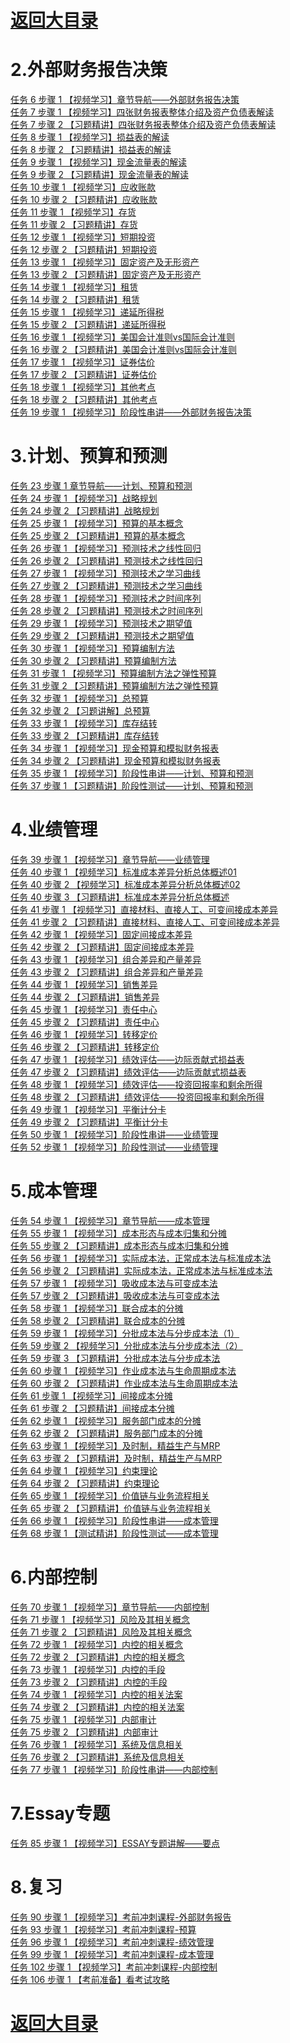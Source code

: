 # <a href="https://github.com/yangchenlarkin/gaodun/blob/master/README.md" target="_blank">返回大目录</a>

# 2.外部财务报告决策
<div><a href="http://106.14.192.253:6565/static/fixedm3u8/08shuy7b0g1rxzPf/SD/1.m3u8" target="_blank">任务 6  步骤 1 【视频学习】章节导航——外部财务报告决策</a></div>
<div><a href="http://106.14.192.253:6565/static/fixedm3u8/08qaucex0i1XBPEf/SD/1.m3u8" target="_blank">任务 7 步骤 1 【视频学习】四张财务报表整体介绍及资产负债表解读</a></div>
<div><a href="http://106.14.192.253:6565/static/fixedm3u8/08sg4gcc0g1kCHy0/SD/1.m3u8" target="_blank">任务 7  步骤 2 【习题精讲】四张财务报表整体介绍及资产负债表解读</a></div>
<div><a href="http://106.14.192.253:6565/static/fixedm3u8/08qaygd40i1qG9vk/SD/1.m3u8" target="_blank">任务 8  步骤 1 【视频学习】损益表的解读</a></div>
<div><a href="http://106.14.192.253:6565/static/fixedm3u8/08sg7I1t0g1eIVga/SD/1.m3u8" target="_blank">任务 8  步骤 2 【习题精讲】损益表的解读</a></div>
<div><a href="http://106.14.192.253:6565/static/fixedm3u8/08sg8Sdm0g1D@eZa/SD/1.m3u8" target="_blank">任务 9  步骤 1 【视频学习】现金流量表的解读</a></div>
<div><a href="http://106.14.192.253:6565/static/fixedm3u8/08sgc6fC0g1tI!pL/SD/1.m3u8" target="_blank">任务 9  步骤 2 【习题精讲】现金流量表的解读</a></div>
<div><a href="http://106.14.192.253:6565/static/fixedm3u8/08tdyNdS0g1pbbzZ/SD/1.m3u8" target="_blank">任务 10  步骤 1 【视频学习】应收账款</a></div>
<div><a href="http://106.14.192.253:6565/static/fixedm3u8/08sggD8s0g1c40vT/SD/1.m3u8" target="_blank">任务 10  步骤 2 【习题精讲】应收账款</a></div>
<div><a href="http://106.14.192.253:6565/static/fixedm3u8/09b9Ue2e0g18kcye/SD/1.m3u8" target="_blank">任务 11  步骤 1 【视频学习】存货</a></div>
<div><a href="http://106.14.192.253:6565/static/fixedm3u8/08sgGxeA0g1cgUgX/SD/1.m3u8" target="_blank">任务 11  步骤 2 【习题精讲】存货</a></div>
<div><a href="http://106.14.192.253:6565/static/fixedm3u8/08qaF5cb0i1N@xRD/SD/1.m3u8" target="_blank">任务 12  步骤 1 【视频学习】短期投资</a></div>
<div><a href="http://106.14.192.253:6565/static/fixedm3u8/08sgLf5T0g18oEaS/SD/1.m3u8" target="_blank">任务 12  步骤 2 【习题精讲】短期投资</a></div>
<div><a href="http://106.14.192.253:6565/static/fixedm3u8/08qaN35d0i1TcSd!/SD/1.m3u8" target="_blank">任务 13  步骤 1 【视频学习】固定资产及无形资产</a></div>
<div><a href="http://106.14.192.253:6565/static/fixedm3u8/08sgs9cB0g182H3N/SD/1.m3u8" target="_blank">任务 13  步骤 2 【习题精讲】固定资产及无形资产</a></div>
<div><a href="http://106.14.192.253:6565/static/fixedm3u8/08qaVLdS0i1XltUe/SD/1.m3u8" target="_blank">任务 14  步骤 1 【视频学习】租赁</a></div>
<div><a href="http://106.14.192.253:6565/static/fixedm3u8/08sgw78R0g1dhtrI/SD/1.m3u8" target="_blank">任务 14  步骤 2 【习题精讲】租赁</a></div>
<div><a href="http://106.14.192.253:6565/static/fixedm3u8/08qaKf0i0i1H2hc5/SD/1.m3u8" target="_blank">任务 15  步骤 1 【视频学习】递延所得税</a></div>
<div><a href="http://106.14.192.253:6565/static/fixedm3u8/08shaX4l0g1lwJ2k/SD/1.m3u8" target="_blank">任务 15  步骤 2 【习题精讲】递延所得税</a></div>
<div><a href="http://106.14.192.253:6565/static/fixedm3u8/08qaIq6k0i1ryaU@/SD/1.m3u8" target="_blank">任务 16  步骤 1 【视频学习】美国会计准则vs国际会计准则</a></div>
<div><a href="http://106.14.192.253:6565/static/fixedm3u8/08sgx89g0g1chVby/SD/1.m3u8" target="_blank">任务 16  步骤 2 【习题精讲】美国会计准则vs国际会计准则</a></div>
<div><a href="http://106.14.192.253:6565/static/fixedm3u8/08qaQMdf0i17ukGP/SD/1.m3u8" target="_blank">任务 17  步骤 1 【视频学习】证券估价</a></div>
<div><a href="http://106.14.192.253:6565/static/fixedm3u8/08shknfo0g1dQqjy/SD/1.m3u8" target="_blank">任务 17  步骤 2 【习题精讲】证券估价</a></div>
<div><a href="http://106.14.192.253:6565/static/fixedm3u8/08qb1haL0i1RA7dW/SD/1.m3u8" target="_blank">任务 18  步骤 1 【视频学习】其他考点</a></div>
<div><a href="http://106.14.192.253:6565/static/fixedm3u8/08shwJ960g1eK3pF/SD/1.m3u8" target="_blank">任务 18  步骤 2 【习题精讲】其他考点</a></div>
<div><a href="http://106.14.192.253:6565/static/fixedm3u8/08tdv6dA0g1Yb@BS/SD/1.m3u8" target="_blank">任务 19  步骤 1 【视频学习】阶段性串讲——外部财务报告决策</a></div>

# 3.计划、预算和预测
<div><a href="http://106.14.192.253:6565/static/fixedm3u8/08siBG5@0g1hfVNA/SD/1.m3u8" target="_blank">任务 23  步骤 1 章节导航——计划、预算和预测</a></div>
<div><a href="http://106.14.192.253:6565/static/fixedm3u8/08qbqx190i1P2IeG/SD/1.m3u8" target="_blank">任务 24  步骤 1 【视频学习】战略规划</a></div>
<div><a href="http://106.14.192.253:6565/static/fixedm3u8/08siu66Y0g17y6tn/SD/1.m3u8" target="_blank">任务 24  步骤 2 【习题精讲】战略规划</a></div>
<div><a href="http://106.14.192.253:6565/static/fixedm3u8/08qbmq9b0i1s4O8B/SD/1.m3u8" target="_blank">任务 25  步骤 1 【视频学习】预算的基本概念</a></div>
<div><a href="http://106.14.192.253:6565/static/fixedm3u8/08sil13L0g1cY!Mf/SD/1.m3u8" target="_blank">任务 25  步骤 2 【习题精讲】预算的基本概念</a></div>
<div><a href="http://106.14.192.253:6565/static/fixedm3u8/08shMg4K0g1DKj2D/SD/1.m3u8" target="_blank">任务 26  步骤 1 【视频学习】预测技术之线性回归</a></div>
<div><a href="http://106.14.192.253:6565/static/fixedm3u8/08qdeSeU0g1g@2E8/SD/1.m3u8" target="_blank">任务 26  步骤 2 【习题精讲】预测技术之线性回归</a></div>
<div><a href="http://106.14.192.253:6565/static/fixedm3u8/08si835e0g1lHMS5/SD/1.m3u8" target="_blank">任务 27  步骤 1 【视频学习】预测技术之学习曲线</a></div>
<div><a href="http://106.14.192.253:6565/static/fixedm3u8/08sibgbK0g1mIQMi/SD/1.m3u8" target="_blank">任务 27  步骤 2 【习题精讲】预测技术之学习曲线</a></div>
<div><a href="http://106.14.192.253:6565/static/fixedm3u8/08si5Dds0g1fmlEx/SD/1.m3u8" target="_blank">任务 28  步骤 1 【视频学习】预测技术之时间序列</a></div>
<div><a href="http://106.14.192.253:6565/static/fixedm3u8/08sitAfl0g16xJEa/SD/1.m3u8" target="_blank">任务 28  步骤 2 【习题精讲】预测技术之时间序列</a></div>
<div><a href="http://106.14.192.253:6565/static/fixedm3u8/08si3f9H0g1waKcc/SD/1.m3u8" target="_blank">任务 29  步骤 1 【视频学习】预测技术之期望值</a></div>
<div><a href="http://106.14.192.253:6565/static/fixedm3u8/08sirDeQ0g1qzqHm/SD/1.m3u8" target="_blank">任务 29  步骤 2 【习题精讲】预测技术之期望值</a></div>
<div><a href="http://106.14.192.253:6565/static/fixedm3u8/08sicRa20g1FYV16/SD/1.m3u8" target="_blank">任务 30  步骤 1 【视频学习】预算编制方法</a></div>
<div><a href="http://106.14.192.253:6565/static/fixedm3u8/08siiT010g16K0r0/SD/1.m3u8" target="_blank">任务 30  步骤 2 【习题精讲】预算编制方法</a></div>
<div><a href="http://106.14.192.253:6565/static/fixedm3u8/08sijq470g1fT5cF/SD/1.m3u8" target="_blank">任务 31  步骤 1 【视频学习】预算编制方法之弹性预算</a></div>
<div><a href="http://106.14.192.253:6565/static/fixedm3u8/08sikD6s0g14WM7E/SD/1.m3u8" target="_blank">任务 31  步骤 2 【习题精讲】预算编制方法之弹性预算</a></div>
<div><a href="http://106.14.192.253:6565/static/fixedm3u8/08silWbp0g1l7oF4/SD/1.m3u8" target="_blank">任务 32  步骤 1 【视频学习】总预算</a></div>
<div><a href="http://106.14.192.253:6565/static/fixedm3u8/08sint310g125Zd1/SD/1.m3u8" target="_blank">任务 32  步骤 2 【习题讲解】总预算</a></div>
<div><a href="http://106.14.192.253:6565/static/fixedm3u8/08shXA7M0g1oqsf@/SD/1.m3u8" target="_blank">任务 33  步骤 1 【视频学习】库存结转</a></div>
<div><a href="http://106.14.192.253:6565/static/fixedm3u8/08sinC6O0g1mpEAs/SD/1.m3u8" target="_blank">任务 33  步骤 2 【习题精讲】库存结转</a></div>
<div><a href="http://106.14.192.253:6565/static/fixedm3u8/08siph340g1guGHl/SD/1.m3u8" target="_blank">任务 34  步骤 1 【视频学习】现金预算和模拟财务报表</a></div>
<div><a href="http://106.14.192.253:6565/static/fixedm3u8/08siqubs0g1fsY3K/SD/1.m3u8" target="_blank">任务 34  步骤 2 【习题精讲】现金预算和模拟财务报表</a></div>
<div><a href="http://106.14.192.253:6565/static/fixedm3u8/08sizx0z0g1ubqNK/SD/1.m3u8" target="_blank">任务 35  步骤 1 【视频学习】阶段性串讲——计划、预算和预测</a></div>
<div><a href="http://106.14.192.253:6565/static/fixedm3u8/08siTfb@0g1Eg5Z2/SD/1.m3u8" target="_blank">任务 37  步骤 1 【习题精讲】阶段性测试——计划、预算和预测</a></div>

# 4.业绩管理
<div><a href="http://106.14.192.253:6565/static/fixedm3u8/08tbACe50g1eEG8Z/SD/1.m3u8" target="_blank">任务 39  步骤 1 【视频学习】章节导航——业绩管理</a></div>
<div><a href="http://106.14.192.253:6565/static/fixedm3u8/08siuE4l0g1yKWm9/SD/1.m3u8" target="_blank">任务 40  步骤 1 【视频学习】标准成本差异分析总体概述01</a></div>
<div><a href="http://106.14.192.253:6565/static/fixedm3u8/08qd6Gby0g1wkN2C/SD/1.m3u8" target="_blank">任务 40  步骤 2 【视频学习】标准成本差异分析总体概述02</a></div>
<div><a href="http://106.14.192.253:6565/static/fixedm3u8/08siSgf20g1cYkrG/SD/1.m3u8" target="_blank">任务 40  步骤 3 【习题精讲】标准成本差异分析总体概述</a></div>
<div><a href="http://106.14.192.253:6565/static/fixedm3u8/08siCVeg0g1CCKDU/SD/1.m3u8" target="_blank">任务 41  步骤 1 【视频学习】直接材料、直接人工、可变间接成本差异</a></div>
<div><a href="http://106.14.192.253:6565/static/fixedm3u8/08siX53k0g1rm91T/SD/1.m3u8" target="_blank">任务 41  步骤 2 【习题精讲】直接材料、直接人工、可变间接成本差异</a></div>
<div><a href="http://106.14.192.253:6565/static/fixedm3u8/08qd97cE0g13FVxc/SD/1.m3u8" target="_blank">任务 42  步骤 1 【视频学习】固定间接成本差异</a></div>
<div><a href="http://106.14.192.253:6565/static/fixedm3u8/08qbaP3e0i1hpz4u/SD/1.m3u8" target="_blank">任务 42  步骤 2 【习题精讲】固定间接成本差异</a></div>
<div><a href="http://106.14.192.253:6565/static/fixedm3u8/08qdiS2f0g1i5NgI/SD/1.m3u8" target="_blank">任务 43  步骤 1 【视频学习】组合差异和产量差异</a></div>
<div><a href="http://106.14.192.253:6565/static/fixedm3u8/08tbDidA0g19R3KQ/SD/1.m3u8" target="_blank">任务 43  步骤 2 【习题精讲】组合差异和产量差异</a></div>
<div><a href="http://106.14.192.253:6565/static/fixedm3u8/08siOj6M0g1c5HNU/SD/1.m3u8" target="_blank">任务 44  步骤 1 【视频学习】销售差异</a></div>
<div><a href="http://106.14.192.253:6565/static/fixedm3u8/08sjGw6R0g1jrxnQ/SD/1.m3u8" target="_blank">任务 44  步骤 2 【习题精讲】销售差异</a></div>
<div><a href="http://106.14.192.253:6565/static/fixedm3u8/08siPeeI0g1mjvWq/SD/1.m3u8" target="_blank">任务 45  步骤 1 【视频学习】责任中心</a></div>
<div><a href="http://106.14.192.253:6565/static/fixedm3u8/08sjI3100g17!FyI/SD/1.m3u8" target="_blank">任务 45  步骤 2 【习题精讲】责任中心</a></div>
<div><a href="http://106.14.192.253:6565/static/fixedm3u8/08sj197n0g1A889d/SD/1.m3u8" target="_blank">任务 46  步骤 1 【视频学习】转移定价</a></div>
<div><a href="http://106.14.192.253:6565/static/fixedm3u8/08sjIDcW0g1eYgd1/SD/1.m3u8" target="_blank">任务 46  步骤 2 【习题精讲】转移定价</a></div>
<div><a href="http://106.14.192.253:6565/static/fixedm3u8/08sjBdam0g1l8zar/SD/1.m3u8" target="_blank">任务 47  步骤 1 【视频学习】绩效评估——边际贡献式损益表</a></div>
<div><a href="http://106.14.192.253:6565/static/fixedm3u8/08sjCP0M0g1drfWq/SD/1.m3u8" target="_blank">任务 47  步骤 2 【习题精讲】绩效评估——边际贡献式损益表</a></div>
<div><a href="http://106.14.192.253:6565/static/fixedm3u8/08sjDRdp0g1oHMA5/SD/1.m3u8" target="_blank">任务 48  步骤 1 【视频学习】绩效评估——投资回报率和剩余所得</a></div>
<div><a href="http://106.14.192.253:6565/static/fixedm3u8/08sjFP6h0g19bwEb/SD/1.m3u8" target="_blank">任务 48  步骤 2 【习题精讲】绩效评估——投资回报率和剩余所得</a></div>
<div><a href="http://106.14.192.253:6565/static/fixedm3u8/08tbByaN0g1nCuYj/SD/1.m3u8" target="_blank">任务 49  步骤 1 【视频学习】平衡计分卡</a></div>
<div><a href="http://106.14.192.253:6565/static/fixedm3u8/08tbD33I0g14d0Fz/SD/1.m3u8" target="_blank">任务 49  步骤 2 【习题精讲】平衡计分卡</a></div>
<div><a href="http://106.14.192.253:6565/static/fixedm3u8/08tbyudY0g1yT0YK/SD/1.m3u8" target="_blank">任务 50  步骤 1 【视频学习】阶段性串讲——业绩管理</a></div>
<div><a href="http://106.14.192.253:6565/static/fixedm3u8/08tbSm8i0g1YtIlP/SD/1.m3u8" target="_blank">任务 52  步骤 1 【视频学习】阶段性测试——业绩管理</a></div>

# 5.成本管理
<div><a href="http://106.14.192.253:6565/static/fixedm3u8/08tcxg5N0g1cC!Ms/SD/1.m3u8" target="_blank">任务 54  步骤 1 【视频学习】章节导航——成本管理</a></div>
<div><a href="http://106.14.192.253:6565/static/fixedm3u8/08tbJW5B0g1mZQCe/SD/1.m3u8" target="_blank">任务 55  步骤 1 【视频学习】成本形态与成本归集和分摊</a></div>
<div><a href="http://106.14.192.253:6565/static/fixedm3u8/08tcfc8Q0g15BG4K/SD/1.m3u8" target="_blank">任务 55  步骤 2 【习题精讲】成本形态与成本归集和分摊</a></div>
<div><a href="http://106.14.192.253:6565/static/fixedm3u8/08tbLo8Y0g1hPuhF/SD/1.m3u8" target="_blank">任务 56  步骤 1 【视频学习】实际成本法，正常成本法与标准成本法</a></div>
<div><a href="http://106.14.192.253:6565/static/fixedm3u8/08tcq17Q0g19eHVX/SD/1.m3u8" target="_blank">任务 56  步骤 2 【习题精讲】实际成本法，正常成本法与标准成本法</a></div>
<div><a href="http://106.14.192.253:6565/static/fixedm3u8/08tbPsb@0g1KWIMw/SD/1.m3u8" target="_blank">任务 57  步骤 1 【视频学习】吸收成本法与可变成本法</a></div>
<div><a href="http://106.14.192.253:6565/static/fixedm3u8/08tcjybn0g1f7wjn/SD/1.m3u8" target="_blank">任务 57  步骤 2 【习题精讲】吸收成本法与可变成本法</a></div>
<div><a href="http://106.14.192.253:6565/static/fixedm3u8/08tbWa6D0g1AU6qv/SD/1.m3u8" target="_blank">任务 58  步骤 1 【视频学习】联合成本的分摊</a></div>
<div><a href="http://106.14.192.253:6565/static/fixedm3u8/08tcy62e0g1phuGT/SD/1.m3u8" target="_blank">任务 58  步骤 2 【习题精讲】联合成本的分摊</a></div>
<div><a href="http://106.14.192.253:6565/static/fixedm3u8/08tc0Afx0g1EIg2a/SD/1.m3u8" target="_blank">任务 59  步骤 1 【视频学习】分批成本法与分步成本法（1）</a></div>
<div><a href="http://106.14.192.253:6565/static/fixedm3u8/08qb5A6X0i1WogCb/SD/1.m3u8" target="_blank">任务 59  步骤 2 【视频学习】分批成本法与分步成本法（2）</a></div>
<div><a href="http://106.14.192.253:6565/static/fixedm3u8/08tcfA3K0g1o2@N2/SD/1.m3u8" target="_blank">任务 59  步骤 3 【习题精讲】分批成本法与分步成本法</a></div>
<div><a href="http://106.14.192.253:6565/static/fixedm3u8/08tcdoeu0g1pMWTB/SD/1.m3u8" target="_blank">任务 60  步骤 1 【视频学习】作业成本法与生命周期成本法</a></div>
<div><a href="http://106.14.192.253:6565/static/fixedm3u8/08tcra1h0g1e6D7j/SD/1.m3u8" target="_blank">任务 60  步骤 2 【习题精讲】作业成本法与生命周期成本法</a></div>
<div><a href="http://106.14.192.253:6565/static/fixedm3u8/08tcbA580g1q5ydH/SD/1.m3u8" target="_blank">任务 61  步骤 1 【视频学习】间接成本分摊</a></div>
<div><a href="http://106.14.192.253:6565/static/fixedm3u8/08tcos8p0g1pGF6p/SD/1.m3u8" target="_blank">任务 61  步骤 2 【习题精讲】间接成本分摊</a></div>
<div><a href="http://106.14.192.253:6565/static/fixedm3u8/08qb8Pbm0i1zrEHt/SD/1.m3u8" target="_blank">任务 62  步骤 1 【视频学习】服务部门成本的分摊</a></div>
<div><a href="http://106.14.192.253:6565/static/fixedm3u8/08tcmX5M0g1cn93d/SD/1.m3u8" target="_blank">任务 62  步骤 2 【习题精讲】服务部门成本的分摊</a></div>
<div><a href="http://106.14.192.253:6565/static/fixedm3u8/08qbfJ0m0i1GPiX5/SD/1.m3u8" target="_blank">任务 63  步骤 1 【视频学习】及时制，精益生产与MRP</a></div>
<div><a href="http://106.14.192.253:6565/static/fixedm3u8/08tcnI5R0g156DKD/SD/1.m3u8" target="_blank">任务 63  步骤 2 【习题精讲】及时制，精益生产与MRP</a></div>
<div><a href="http://106.14.192.253:6565/static/fixedm3u8/08qbnX2B0i1KmEEh/SD/1.m3u8" target="_blank">任务 64  步骤 1 【视频学习】约束理论</a></div>
<div><a href="http://106.14.192.253:6565/static/fixedm3u8/08tcqzdv0g19eIrd/SD/1.m3u8" target="_blank">任务 64  步骤 2 【习题精讲】约束理论</a></div>
<div><a href="http://106.14.192.253:6565/static/fixedm3u8/08tche9H0g1zbdPG/SD/1.m3u8" target="_blank">任务 65  步骤 1 【视频学习】价值链与业务流程相关</a></div>
<div><a href="http://106.14.192.253:6565/static/fixedm3u8/08tco43C0g16B8bA/SD/1.m3u8" target="_blank">任务 65  步骤 2 【习题精讲】价值链与业务流程相关</a></div>
<div><a href="http://106.14.192.253:6565/static/fixedm3u8/08tcuX7H0g1A9YKP/SD/1.m3u8" target="_blank">任务 66  步骤 1 【视频学习】阶段性串讲——成本管理</a></div>
<div><a href="http://106.14.192.253:6565/static/fixedm3u8/08tcs21d0g1M4ui5/SD/1.m3u8" target="_blank">任务 68  步骤 1 【测试精讲】阶段性测试——成本管理</a></div>

# 6.内部控制
<div><a href="http://106.14.192.253:6565/static/fixedm3u8/08tdhHfg0g1aT4lc/SD/1.m3u8" target="_blank">任务 70  步骤 1 【视频学习】章节导航——内部控制</a></div>
<div><a href="http://106.14.192.253:6565/static/fixedm3u8/08tczIdy0g1lMp2s/SD/1.m3u8" target="_blank">任务 71  步骤 1 【视频学习】风险及其相关概念</a></div>
<div><a href="http://106.14.192.253:6565/static/fixedm3u8/08tdip810g1amrUj/SD/1.m3u8" target="_blank">任务 71  步骤 2 【习题精讲】风险及其相关概念</a></div>
<div><a href="http://106.14.192.253:6565/static/fixedm3u8/08tcFsf30g1MZjUl/SD/1.m3u8" target="_blank">任务 72  步骤 1 【视频学习】内控的相关概念</a></div>
<div><a href="http://106.14.192.253:6565/static/fixedm3u8/08tdmQd60g19bSnf/SD/1.m3u8" target="_blank">任务 72  步骤 2 【习题精讲】内控的相关概念</a></div>
<div><a href="http://106.14.192.253:6565/static/fixedm3u8/08tcBbf30g1uKlRm/SD/1.m3u8" target="_blank">任务 73  步骤 1 【视频学习】内控的手段</a></div>
<div><a href="http://106.14.192.253:6565/static/fixedm3u8/08tdljcb0g1jF!dn/SD/1.m3u8" target="_blank">任务 73  步骤 2 【习题精讲】内控的手段</a></div>
<div><a href="http://106.14.192.253:6565/static/fixedm3u8/08qbid9n0i1FI9aU/SD/1.m3u8" target="_blank">任务 74  步骤 1 【视频学习】内控的相关法案</a></div>
<div><a href="http://106.14.192.253:6565/static/fixedm3u8/08tdmy7@0g14MknG/SD/1.m3u8" target="_blank">任务 74  步骤 2 【习题精讲】内控的相关法案</a></div>
<div><a href="http://106.14.192.253:6565/static/fixedm3u8/08tdj48A0g1vQk8n/SD/1.m3u8" target="_blank">任务 75  步骤 1 【视频学习】内部审计</a></div>
<div><a href="http://106.14.192.253:6565/static/fixedm3u8/08tdl19G0g14V5Gg/SD/1.m3u8" target="_blank">任务 75  步骤 2 【习题精讲】内部审计</a></div>
<div><a href="http://106.14.192.253:6565/static/fixedm3u8/08qbkwbD0i1y5U3R/SD/1.m3u8" target="_blank">任务 76  步骤 1 【视频学习】系统及信息相关</a></div>
<div><a href="http://106.14.192.253:6565/static/fixedm3u8/08tdpv6o0g18gcnG/SD/1.m3u8" target="_blank">任务 76  步骤 2 【习题精讲】系统及信息相关</a></div>
<div><a href="http://106.14.192.253:6565/static/fixedm3u8/08tdrt3s0g1y4zK@/SD/1.m3u8" target="_blank">任务 77  步骤 1 【视频学习】阶段性串讲——内部控制</a></div>

# 7.Essay专题
<div><a href="http://106.14.192.253:6565/static/fixedm3u8/08te5re10g1qePtm/SD/1.m3u8" target="_blank">任务 85  步骤 1 【视频学习】ESSAY专题讲解——要点</a></div>

# 8.复习
<div><a href="http://106.14.192.253:6565/static/fixedm3u8/13adS5dW021lOkUZ/SD/1.m3u8" target="_blank">任务 90  步骤 1 【视频学习】考前冲刺课程-外部财务报告</a></div>
<div><a href="http://106.14.192.253:6565/static/fixedm3u8/13md0q4K0g1lbJnG/SD/1.m3u8" target="_blank">任务 93  步骤 1 【视频学习】考前冲刺课程-预算</a></div>
<div><a href="http://106.14.192.253:6565/static/fixedm3u8/13bgwScL021aXl6Z/SD/1.m3u8" target="_blank">任务 96  步骤 1 【视频学习】考前冲刺课程-绩效管理</a></div>
<div><a href="http://106.14.192.253:6565/static/fixedm3u8/13aaP5a0021pXJ5S/SD/1.m3u8" target="_blank">任务 99  步骤 1 【视频学习】考前冲刺课程-成本管理</a></div>
<div><a href="http://106.14.192.253:6565/static/fixedm3u8/13bej87S021c2BQm/SD/1.m3u8" target="_blank">任务 102  步骤 1 【视频学习】考前冲刺课程-内部控制 </a></div>
<div><a href="http://106.14.192.253:6565/static/fixedm3u8/13b9Lw6x0v1wk3nV/SD/1.m3u8" target="_blank">任务 106  步骤 1 【考前准备】看考试攻略</a></div>

# <a href="https://github.com/yangchenlarkin/gaodun/blob/master/README.md" target="_blank">返回大目录</a>
